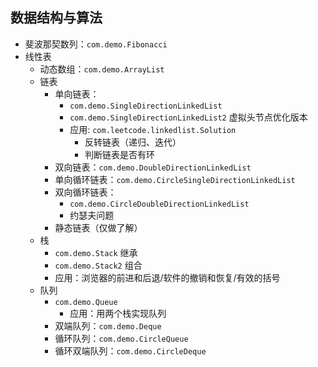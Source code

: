 ## 数据结构与算法

- 斐波那契数列：`com.demo.Fibonacci`
- 线性表
  + 动态数组：`com.demo.ArrayList`
  + 链表
    + 单向链表：
      * `com.demo.SingleDirectionLinkedList`
      * `com.demo.SingleDirectionLinkedList2` 虚拟头节点优化版本
      * 应用: `com.leetcode.linkedlist.Solution`
        - 反转链表（递归、迭代）
        - 判断链表是否有环
    + 双向链表：`com.demo.DoubleDirectionLinkedList`
    + 单向循环链表：`com.demo.CircleSingleDirectionLinkedList`
    + 双向循环链表：
      * `com.demo.CircleDoubleDirectionLinkedList`
      * 约瑟夫问题
    + 静态链表（仅做了解）
  + 栈
    + `com.demo.Stack` 继承
    + `com.demo.Stack2` 组合
    + 应用：浏览器的前进和后退/软件的撤销和恢复/有效的括号
  + 队列
    + `com.demo.Queue`
      * 应用：用两个栈实现队列
    + 双端队列：`com.demo.Deque`
    + 循环队列：`com.demo.CircleQueue`
    + 循环双端队列：`com.demo.CircleDeque`
